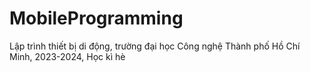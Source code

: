 # MobileProgramming
Lập trình thiết bị di động, trường đại học Công nghệ Thành phố Hồ Chí Minh, 2023-2024, Học kì hè
